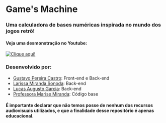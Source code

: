 # Game's Machine
### Uma calculadora de bases numéricas inspirada no mundo dos jogos retrô!
#### Veja uma desmonstração no Youtube:
[![Clique aqui!](https://img.youtube.com/vi/KX1TvZHs2_4/0.jpg)](https://www.youtube.com/watch?v=KX1TvZHs2_4)<br>
### Desenvolvido por:
- [Gustavo Pereira Castro](https://github.com/PereiraGus): Front-end e Back-end
- [Larissa Miranda Sonoda](https://github.com/LarissaSonoda): Back-end
- [Lucas Augusto Garcia](https://github.com/LucasAuGarcia): Back-end
- [Professora Marise Miranda](https://www.linkedin.com/in/marise-miranda-49684646/): Código base
#### É importante declarar que não temos posse de nenhum dos recursos audiovisuais utilizados, e que a finalidade desse repositório é apenas educacional.
